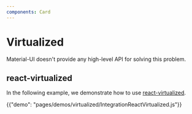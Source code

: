 ```yaml
---
components: Card
---
```


# Virtualized

Material-UI doesn't provide any high-level API for solving this problem.


## react-virtualized

In the following example, we demonstrate how to use [react-virtualized](https://github.com/bvaughn/react-virtualized).

{{"demo": "pages/demos/virtualized/IntegrationReactVirtualized.js"}}

